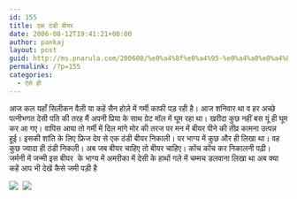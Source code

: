 ```yaml
---
id: 155
title: एक ठंडी बीयर
date: 2006-08-12T19:41:21+00:00
author: pankaj
layout: post
guid: http://ms.pnarula.com/200608/%e0%a4%8f%e0%a4%95-%e0%a4%a0%e0%a4%82%e0%a4%a1%e0%a5%80-%e0%a4%ac%e0%a5%80%e0%a4%af%e0%a4%b0/
permalink: /?p=155
categories:
  - ऐसे ही
---
```

आज कल यहाँ सिलीकन वैली या कहें सैन होज़े में गर्मी काफी पड़ रही है। आज शनिवार था व हर अच्छे पत्नीभगत देसी पति की तरह मैं अपनी प्रिया के साथ ग्रेट मॉल में घूम रहा था। खरीदा कुछ नहीं बस यूं ही घूम कर आ गए। वापिस आया तो गर्मी में दिल मांगे मोर की तरज पर मन में बीयर पीने की तीव्र कामना उत्पन्न हूई। इसकी शांति के लिए फ्रिज देव से एक ठंडी बीयर निकाली। पर भाग्य में कुछ और ही लिखा था। वह कुछ ज्यादा ही ठंडी निकली। अब जब बीयर चाहिए तो बीयर चाहिए। कोंच कोंच कर निकालनी पढ़ी। जर्मनी में जन्मी इस बीयर&nbsp; के भाग्य में अमरीका में देसी के हाथों गले में चम्मच डलवाना लिखा था अब क्या कहें आप भी देखें कैसे जमी पड़ी है

![](http://pnarula.com/images/ms/beer1.jpg)&nbsp; ![](http://pnarula.com/images/ms/beer2.jpg)
